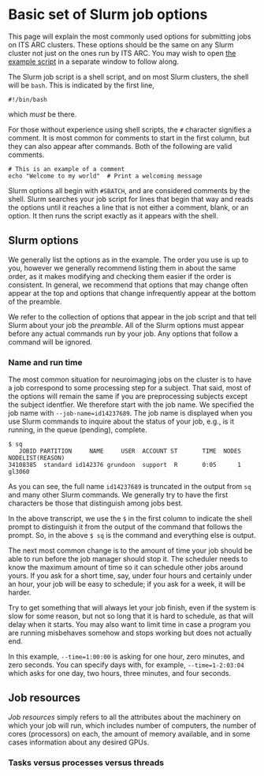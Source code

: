 # Basic set of Slurm job options

This page will explain the most commonly used options for submitting jobs
on ITS ARC clusters.  These options should be the same on any Slurm cluster
not just on the ones run by ITS ARC.  You may wish to open [the example
script](basic-job-script.html) in a separate window to follow along.


The Slurm job script is a shell script, and on most Slurm clusters, the
shell will be `bash`.  This is indicated by the first line,

```
#!/bin/bash
```

which _must_ be there.

For those without experience using shell scripts, the `#` character
signifies a comment.  It is most common for comments to start in the first
column, but they can also appear after commands.  Both of the following are
valid comments.

```
# This is an example of a comment
echo "Welcome to my world"  # Print a welcoming message
```

Slurm options all begin with `#SBATCH`, and are considered comments by the
shell.  Slurm searches your job script for lines that begin that way and
reads the options until it reaches a line that is not either a comment, blank,
or an option.  It then runs the script exactly as it appears with the shell.

## Slurm options

We generally list the options as in the example.  The order you use is up to
you, however we generally recommend listing them in about the same order, as
it makes modifying and checking them easier if the order is consistent.  In
general, we recommend that options that may change often appear at the top
and options that change infrequently appear at the bottom of the preamble.

We refer to the collection of options that appear in the job script and that
tell Slurm about your job the _preamble_.  All of the Slurm options must
appear before any actual commands run by your job.  Any options that follow
a command will be ignored.

### Name and run time

The most common situation for neuroimaging jobs on the cluster is to have
a job correspond to some processing step for a subject.  That said, most
of the options will remain the same if you are preprocessing subjects
except the subject identfier.  We therefore start with the job name.  We
specified the job name with `--job-name=id14237689`.  The job name is displayed
when you use Slurm commands to inquire about the status of your job, e.g.,
is it running, in the queue (pending), complete.

```
$ sq
   JOBID PARTITION     NAME     USER  ACCOUNT ST       TIME  NODES NODELIST(REASON)
34108385  standard id142376 grundoon  support  R       0:05      1 gl3060
```

As you can see, the full name `id14237689` is truncated in the output from
`sq` and many other Slurm commands.  We generally try to have the first
characters be those that distinguish among jobs best.

In the above transcript, we use the `$` in the first column to indicate the
shell prompt to distinguish it from the output of the command that follows
the prompt.  So, in the above `$ sq` is the command and everything else is
output.

The next most common change is to the amount of time your job should be
able to run before the job manager should stop it.  The scheduler needs to
know the maximum amount of time so it can schedule other jobs around yours.
If you ask for a short time, say, under four hours and certainly under an
hour, your job will be easy to schedule; if you ask for a week, it will be
harder.

Try to get something that will always let your job finish, even if the
system is slow for some reason, but not so long that it is hard to schedule,
as that will delay when it starts.  You may also want to limit time in
case a program you are running misbehaves somehow and stops working
but does not actually end.

In this example, `--time=1:00:00` is asking for one hour, zero minutes, and
zero seconds.  You can specify days with, for example, `--time=1-2:03:04`
which asks for one day, two hours, three minutes, and four seconds.

## Job resources

_Job resources_ simply refers to all the attributes about the machinery
on which your job will run, which includes number of computers, the number
of cores (processors) on each, the amount of memory available, and in
some cases information about any desired GPUs.

### Tasks versus processes versus threads


